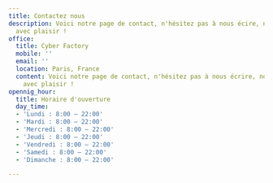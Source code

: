 ```yaml
---
title: Contactez nous
description: Voici notre page de contact, n'hésitez pas à nous écire, nous répondrons
  avec plaisir !
office:
  title: Cyber Factory
  mobile: ''
  email: ''
  location: Paris, France
  content: Voici notre page de contact, n'hésitez pas à nous écrire, nous vous répondrons
    avec plaisir !
opennig_hour:
  title: Horaire d'ouverture
  day_time:
  - 'Lundi : 8:00 – 22:00'
  - 'Mardi : 8:00 – 22:00'
  - 'Mercredi : 8:00 – 22:00'
  - 'Jeudi : 8:00 – 22:00'
  - 'Vendredi : 8:00 – 22:00'
  - 'Samedi : 8:00 – 22:00'
  - 'Dimanche : 8:00 – 22:00'

---
```

